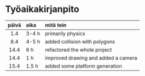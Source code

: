 # Työaikakirjanpito

| päivä | aika | mitä tein  |
| :----:|:-----| :-----|
| 1.4 | 3-4 h | primarily physics |
| 8.4 | 4-5 h | added collision with polygons |
| 14.4 | 6 h | refactored the whole project |
| 14.4 | 1 h | improved drawing and added a camera |
| 15.4 | 1.5 h | added some platform generation |